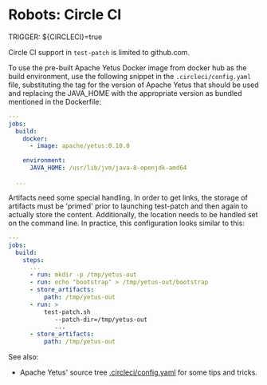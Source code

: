 <!---
  Licensed to the Apache Software Foundation (ASF) under one
  or more contributor license agreements.  See the NOTICE file
  distributed with this work for additional information
  regarding copyright ownership.  The ASF licenses this file
  to you under the Apache License, Version 2.0 (the
  "License"); you may not use this file except in compliance
  with the License.  You may obtain a copy of the License at

    http://www.apache.org/licenses/LICENSE-2.0

  Unless required by applicable law or agreed to in writing,
  software distributed under the License is distributed on an
  "AS IS" BASIS, WITHOUT WARRANTIES OR CONDITIONS OF ANY
  KIND, either express or implied.  See the License for the
  specific language governing permissions and limitations
  under the License.
-->

# Robots: Circle CI

TRIGGER: ${CIRCLECI}=true

Circle CI support in `test-patch` is limited to github.com.

To use the pre-built Apache Yetus Docker image from docker hub as the build environment, use the following snippet in the `.circleci/config.yaml` file, substituting the tag for the version of Apache Yetus that should be used and replacing the JAVA_HOME with the appropriate version as bundled mentioned in the Dockerfile:

```yaml
---
jobs:
  build:
    docker:
      - image: apache/yetus:0.10.0

    environment:
      JAVA_HOME: /usr/lib/jvm/java-8-openjdk-amd64

  ...
```

Artifacts need some special handling.  In order to get links, the storage of artifacts must be 'primed' prior to launching test-patch and then again to actually store the content. Additionally, the location needs to be handled set on the command line. In practice, this configuration looks similar to this:

```yaml
---
jobs:
  build:
    steps:
      ...
      - run: mkdir -p /tmp/yetus-out
      - run: echo "bootstrap" > /tmp/yetus-out/bootstrap
      - store_artifacts:
          path: /tmp/yetus-out
      - run: >
          test-patch.sh
             --patch-dir=/tmp/yetus-out
             ...
      - store_artifacts:
          path: /tmp/yetus-out
```

See also:

* Apache Yetus' source tree [.circleci/config.yaml](https://github.com/apache/yetus/blob/main/.circleci/config.yml) for some tips and tricks.
